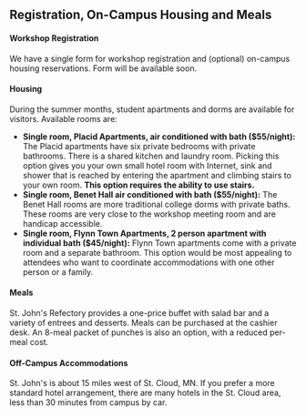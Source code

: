 ## Registration, On-Campus Housing and Meals

#### Workshop Registration

We have a single form for workshop registration and (optional) on-campus housing reservations.  Form will be available soon.
<!--- Please register for the workshop prior to July 9, 2019. [Registration Form](https://www.csbsju.edu/forms/8D6H22T02P).--->


#### Housing

During the summer months, student apartments and dorms are available for visitors.  Available rooms are:

- **Single room, Placid Apartments, air conditioned with bath ($55/night):** The Placid apartments have six private bedrooms with private bathrooms.  There is a shared kitchen and laundry room.  Picking this option gives you your own small hotel room with Internet, sink and shower that is reached by entering the apartment and climbing stairs to your own room.  **This option requires the ability to use stairs.**
- **Single room, Benet Hall air conditioned with bath ($55/night):** The Benet Hall rooms are more traditional college dorms with private baths.  These rooms are very close to the workshop meeting room and are handicap accessible.
- **Single room, Flynn Town Apartments, 2 person apartment with individual bath ($45/night):** Flynn Town apartments come with a private room and a separate bathroom.  This option would be most appealing to attendees who want to coordinate accommodations with one other person or a family.

#### Meals

St. John's Refectory provides a one-price buffet with salad bar and a variety of entrees and desserts.  Meals can be purchased at the cashier desk.  An 8-meal packet of punches is also an option, with a reduced per-meal cost.

#### Off-Campus Accommodations

St. John's is about 15 miles west of St. Cloud, MN.  If you prefer a more standard hotel arrangement, there are many hotels in the St. Cloud area, less than 30 minutes from campus by car.

